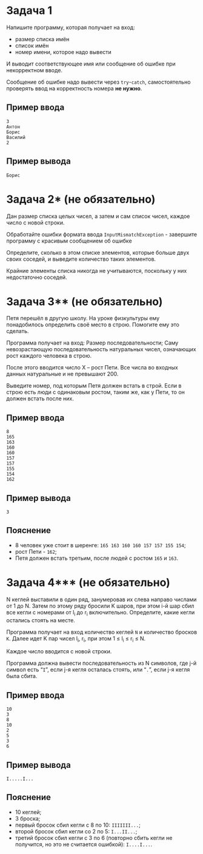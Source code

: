 # Задача 1

Напишите программу, которая получает на вход:
- размер списка имён
- список имён
- номер имени, которое надо вывести

И выводит соответствующее имя или сообщение об ошибке при некорректном вводе.

Сообщение об ошибке надо вывести через `try`-`catch`, самостоятельно проверять ввод на корректность номера **не нужно**.

## Пример ввода
```
3
Антон
Борис
Василий
2
```

## Пример вывода
```
Борис
```

# Задача 2* (не обязательно)

Дан размер списка целых чисел, а затем и сам список чисел, каждое число с новой строки.

Обработайте ошибки формата ввода `InputMismatchException` - завершите программу с красивым сообщением об ошибке

Определите, сколько в этом списке элементов, которые больше двух своих соседей, и выведите количество таких элементов.

Крайние элементы списка никогда не учитываются, поскольку у них недостаточно соседей.

# Задача 3** (не обязательно)

Петя перешёл в другую школу. На уроке физкультуры ему понадобилось определить своё место в строю. Помогите ему это сделать.

Программа получает на вход:
Размер последовательности;
Саму невозрастающую последовательность натуральных чисел, означающих рост каждого человека в строю.

После этого вводится число X – рост Пети. Все числа во входных данных натуральные и не превышают 200.

Выведите номер, под которым Петя должен встать в строй. Если в строю есть люди с одинаковым ростом, таким же, как у Пети, то он должен встать после них.

## Пример ввода
```
8
165
163
160
160
157
157
155
154
162
```

## Пример вывода
```
3
```

## Пояснение
- 8 человек уже стоит в шеренге: `165 163 160 160 157 157 155 154`;
- рост Пети - `162`;
- Петя должен встать третьим, после людей с ростом `165` и `163`.

# Задача 4*** (не обязательно)

N кеглей выставили в один ряд, занумеровав их слева направо числами от 1 до N. Затем по этому ряду бросили K шаров, при этом i-й шар сбил все кегли с номерами от l<sub>i</sub> до r<sub>i</sub> включительно. Определите, какие кегли остались стоять на месте.

Программа получает на вход количество кеглей `N` и количество бросков `K`. Далее идет K пар чисел l<sub>i</sub>, r<sub>i</sub>, при этом 1 ≤ l<sub>i</sub> ≤ r<sub>i</sub> ≤ N.

Каждое число вводится с новой строки.

Программа должна вывести последовательность из N символов, где j-й символ есть “`I`”, если j-я кегля осталась стоять, или “`.`”, если j-я кегля была сбита.

## Пример ввода
```
10
3
8
10
2
5
3
6
```

## Пример вывода
```
I.....I...
```

## Пояснение
- 10 кеглей;
- 3 броска;
- первый бросок сбил кегли с 8 по 10: `IIIIIII...`;
- второй бросок сбил кегли со 2 по 5: `I...II...`;
- третий бросок сбил кегли с 3 по 6 (повторно сбить кегли не получится, но это не считается ошибкой): `I....I...`.
